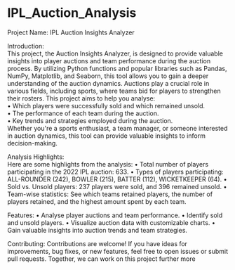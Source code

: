 # IPL_Auction_Analysis
Project Name: IPL Auction Insights Analyzer

<p>Introduction:<br>
This project, the Auction Insights Analyzer, is designed to provide valuable insights into player auctions and team performance during the auction process. By utilizing Python functions and popular libraries such as Pandas, NumPy, Matplotlib, and Seaborn, this tool allows you to gain a deeper understanding of the auction dynamics.
Auctions play a crucial role in various fields, including sports, where teams bid for players to strengthen their rosters. This project aims to help you analyse:<br>
•	Which players were successfully sold and which remained unsold.<br>
•	The performance of each team during the auction.<br>
•	Key trends and strategies employed during the auction.<br>
Whether you're a sports enthusiast, a team manager, or someone interested in auction dynamics, this tool can provide valuable insights to inform decision-making.<br>

Analysis Highlights:<br>
Here are some highlights from the analysis:
•	Total number of players participating in the 2022 IPL auction: 633.
•	Types of players participating: ALL-ROUNDER (242), BOWLER (215), BATTER (112), WICKETKEEPER (64).
•	Sold vs. Unsold players: 237 players were sold, and 396 remained unsold.
•	Team-wise statistics: See which teams retained players, the number of players retained, and the highest amount spent by each team.

Features:
•	Analyse player auctions and team performance.
•	Identify sold and unsold players.
•	Visualize auction data with customizable charts.
•	Gain valuable insights into auction trends and team strategies.

Contributing:
Contributions are welcome! If you have ideas for improvements, bug fixes, or new features, feel free to open issues or submit pull requests. Together, we can work on this project further more</p>
